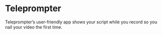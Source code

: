 # Teleprompter

Teleprompter’s user-friendly app shows your script while you record so you nail your video the first time.